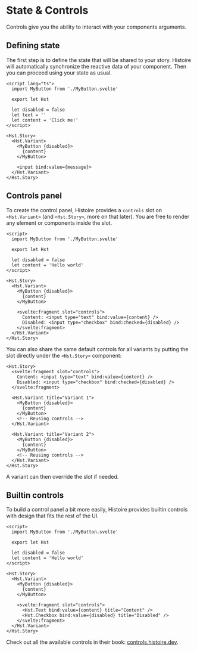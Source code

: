 # State & Controls

Controls give you the ability to interact with your components arguments.

## Defining state

The first step is to define the state that will be shared to your story. Histoire will automatically synchronize the reactive data of your component. Then you can proceed using your state as usual.

```svelte{6-8,13,14,17}
<script lang="ts">
  import MyButton from './MyButton.svelte'

  export let Hst

  let disabled = false
  let text = ''
  let content = 'Click me!'
</script>

<Hst.Story>
  <Hst.Variant>
    <MyButton {disabled}>
      {content}
    </MyButton>

    <input bind:value={message}>
  </Hst.Variant>
</Hst.Story>
```

## Controls panel

To create the control panel, Histoire provides a `controls` slot on `<Hst.Variant>` (and `<Hst.Story>`, more on that later). You are free to render any element or components inside the slot.

```svelte{16-19}
<script>
  import MyButton from './MyButton.svelte'

  export let Hst

  let disabled = false
  let content = 'Hello world'
</script>

<Hst.Story>
  <Hst.Variant>
    <MyButton {disabled}>
      {content}
    </MyButton>

    <svelte:fragment slot="controls">
      Content: <input type="text" bind:value={content} />
      Disabled: <input type="checkbox" bind:checked={disabled} />
    </svelte:fragment>
  </Hst.Variant>
</Hst.Story>
```

You can also share the same default controls for all variants by putting the slot directly under the `<Hst.Story>` component:

```svelte{2-5}
<Hst.Story>
  <svelte:fragment slot="controls">
    Content: <input type="text" bind:value={content} />
    Disabled: <input type="checkbox" bind:checked={disabled} />
  </svelte:fragment>

  <Hst.Variant title="Variant 1">
    <MyButton {disabled}>
      {content}
    </MyButton>
    <!-- Reusing controls -->
  </Hst.Variant>

  <Hst.Variant title="Variant 2">
    <MyButton {disabled}>
      {content}
    </MyButton>
    <!-- Reusing controls -->
  </Hst.Variant>
</Hst.Story>
```

A variant can then override the slot if needed.

## Builtin controls

To build a control panel a bit more easily, Histoire provides builtin controls with design that fits the rest of the UI.

```svelte{17-18}
<script>
  import MyButton from './MyButton.svelte'

  export let Hst

  let disabled = false
  let content = 'Hello world'
</script>

<Hst.Story>
  <Hst.Variant>
    <MyButton {disabled}>
      {content}
    </MyButton>

    <svelte:fragment slot="controls">
      <Hst.Text bind:value={content} title="Content" />
      <Hst.Checkbox bind:value={disabled} title="Disabled" />
    </svelte:fragment>
  </Hst.Variant>
</Hst.Story>
```

Check out all the available controls in their book: [controls.histoire.dev](https://controls.histoire.dev/).
